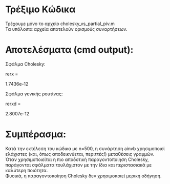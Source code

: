# Τρέξιμο Κώδικα

Τρέχουμε μόνο το αρχείο cholesky_vs_partial_piv.m    <br>
Τα υπόλοιπα αρχεία αποτελούν ορισμούς συναρτήσεων.

# Αποτελέσματα (cmd output):
   
Σφάλμα Cholesky:

rerx =

   1.7436e-12

Σφάλμα γενικής ρουτίνας:

rerxd =

   2.8007e-12

# Συμπέρασμα:

Κατά την εκτέλεση του κώδικα με n=500, η συνάρτηση ainvb χρησιμοποιεί ελάχιστες (και, όπως αποδεικνύεται, περιττές!) μεταθέσεις γραμμών.   <br> 
Όταν χρησιμοποιείται η πιο αποδοτική παραγοντοποίηση Cholesky, παράγονται σφάλματα τουλάχιστον με την ίδια και περιστασιακά με καλύτερη ποιότητα.  <br>
Φυσικά, η παραγοντοποίηση Cholesky δεν χρησιμοποιεί μερική οδήγηση.
